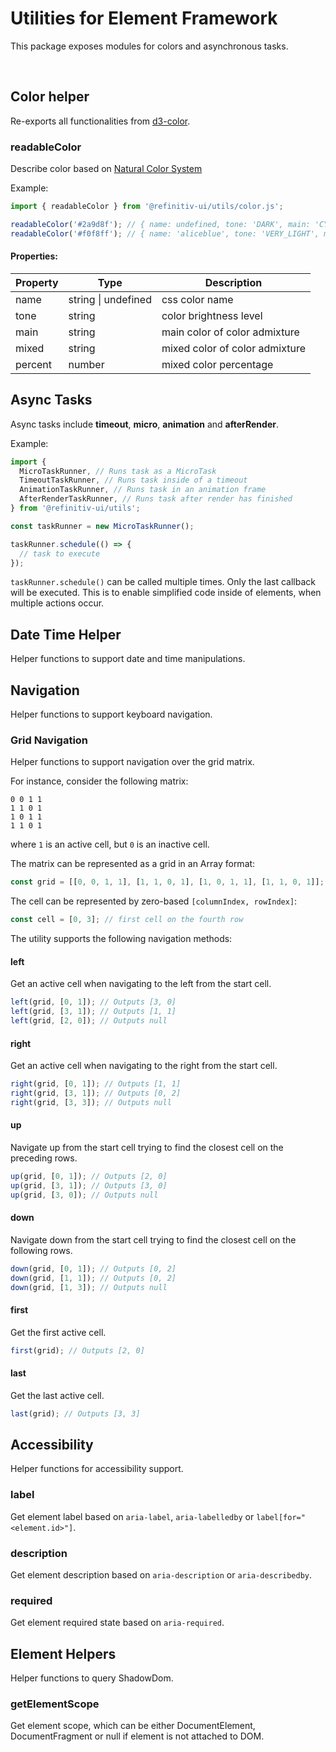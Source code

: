 # Utilities for Element Framework

This package exposes modules for colors and asynchronous tasks.

<br>

## Color helper

Re-exports all functionalities from [d3-color](https://www.npmjs.com/package/d3-color).

### readableColor
Describe color based on [Natural Color System](https://www.w3schools.com/colors/colors_ncol.asp)

Example:

```javascript
import { readableColor } from '@refinitiv-ui/utils/color.js';

readableColor('#2a9d8f'); // { name: undefined, tone: 'DARK', main: 'CYAN', mixed: 'GREEN', percent: 12 }
readableColor('#f0f8ff'); // { name: 'aliceblue', tone: 'VERY_LIGHT', main: 'CYAN', mixed: 'BLUE', percent: 47 }
```

#### Properties:

| Property  |      Type   |            Description         |
| ----      | ----------- | ------------------------------ |
| name      |   string \| undefined | css color name       |
| tone      |   string    | color brightness level         |
| main      |   string    | main color of color admixture  |
| mixed     |   string    | mixed color of color admixture |
| percent   |   number    | mixed color percentage         |

## Async Tasks

Async tasks include **timeout**, **micro**, **animation** and **afterRender**.

Example:

```js
import {
  MicroTaskRunner, // Runs task as a MicroTask
  TimeoutTaskRunner, // Runs task inside of a timeout
  AnimationTaskRunner, // Runs task in an animation frame
  AfterRenderTaskRunner, // Runs task after render has finished
} from '@refinitiv-ui/utils';

const taskRunner = new MicroTaskRunner();

taskRunner.schedule(() => {
  // task to execute
});
```

`taskRunner.schedule()` can be called multiple times. Only the last callback will be executed.
This is to enable simplified code inside of elements, when multiple actions occur.

## Date Time Helper
Helper functions to support date and time manipulations.

## Navigation
Helper functions to support keyboard navigation.

### Grid Navigation
Helper functions to support navigation over the grid matrix.

For instance, consider the following matrix:

```text
0 0 1 1
1 1 0 1
1 0 1 1
1 1 0 1
```

where `1` is an active cell, but `0` is an inactive cell.

The matrix can be represented as a grid in an Array format:

```javascript
const grid = [[0, 0, 1, 1], [1, 1, 0, 1], [1, 0, 1, 1], [1, 1, 0, 1]];
```

The cell can be represented by zero-based `[columnIndex, rowIndex]`:

```javascript
const cell = [0, 3]; // first cell on the fourth row
```

The utility supports the following navigation methods:

#### left
Get an active cell when navigating to the left from the start cell.

```javascript
left(grid, [0, 1]); // Outputs [3, 0]
left(grid, [3, 1]); // Outputs [1, 1]
left(grid, [2, 0]); // Outputs null
```

#### right
Get an active cell when navigating to the right from the start cell.

```javascript
right(grid, [0, 1]); // Outputs [1, 1]
right(grid, [3, 1]); // Outputs [0, 2]
right(grid, [3, 3]); // Outputs null
```

#### up
Navigate up from the start cell trying to find the closest cell on the preceding rows.

```javascript
up(grid, [0, 1]); // Outputs [2, 0]
up(grid, [3, 1]); // Outputs [3, 0]
up(grid, [3, 0]); // Outputs null
```

#### down
Navigate down from the start cell trying to find the closest cell on the following rows.

```javascript
down(grid, [0, 1]); // Outputs [0, 2]
down(grid, [1, 1]); // Outputs [0, 2]
down(grid, [1, 3]); // Outputs null
```

#### first
Get the first active cell.

```javascript
first(grid); // Outputs [2, 0]
```

#### last
Get the last active cell.

```javascript
last(grid); // Outputs [3, 3]
```

## Accessibility
Helper functions for accessibility support.

### label
Get element label based on `aria-label`, `aria-labelledby` or `label[for="<element.id>"]`.

### description
Get element description based on `aria-description` or `aria-describedby`.

### required
Get element required state based on `aria-required`.

## Element Helpers
Helper functions to query ShadowDom.

### getElementScope
Get element scope, which can be either DocumentElement, DocumentFragment or null if element is not attached to DOM.
